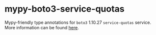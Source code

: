 # mypy-boto3-service-quotas

Mypy-friendly type annotations for `boto3` 1.10.27 `service-quotas` service.
More information can be found [here](https://github.com/vemel/mypy_boto3).
